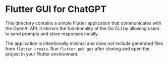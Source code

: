 # Flutter GUI for ChatGPT

This directory contains a simple Flutter application that communicates with the OpenAI API. It mirrors the functionality of the Go CLI by allowing users to send prompts and store responses locally.

The application is intentionally minimal and does not include generated files from `flutter create`. Run `flutter pub get` after cloning and open the project in your Flutter environment.
